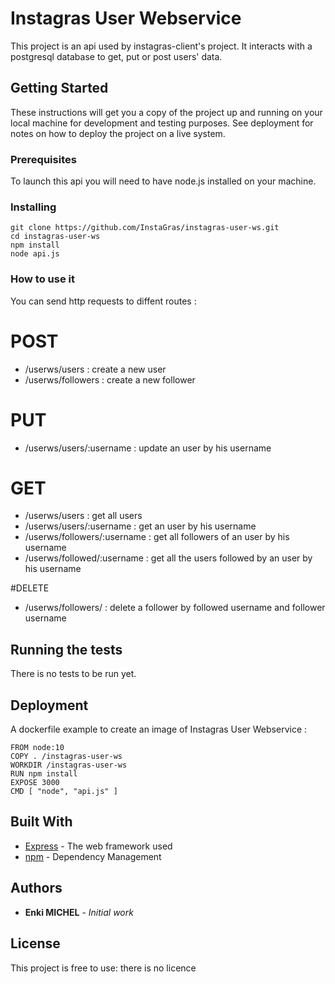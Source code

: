 # Instagras User Webservice

This project is an api used by instagras-client's project. It interacts with a postgresql database to get, put or post users' data.

## Getting Started

These instructions will get you a copy of the project up and running on your local machine for development and testing purposes. See deployment for notes on how to deploy the project on a live system.

### Prerequisites

To launch this api you will need to have node.js installed on your machine.


### Installing
```
git clone https://github.com/InstaGras/instagras-user-ws.git
cd instagras-user-ws
npm install
node api.js
```


### How to use it 

You can send http requests to diffent routes :


# POST

* /userws/users : create a new user
* /userws/followers : create a new follower

# PUT

* /userws/users/:username : update an user by his username

# GET

* /userws/users : get all users
* /userws/users/:username : get an user by his username
* /userws/followers/:username : get all followers of an user by his username
* /userws/followed/:username : get all the users followed by an user by his username

#DELETE

* /userws/followers/ : delete a follower by followed username and follower username


## Running the tests

There is no tests to be run yet.


## Deployment

A dockerfile example to create an image of Instagras User Webservice : 
```
FROM node:10
COPY . /instagras-user-ws
WORKDIR /instagras-user-ws
RUN npm install
EXPOSE 3000
CMD [ "node", "api.js" ]
```

## Built With

* [Express](https://expressjs.com/fr/api.html) - The web framework used
* [npm](https://docs.npmjs.com/) - Dependency Management

## Authors

* **Enki MICHEL** - *Initial work* 


## License

This project is free to use: there is no licence